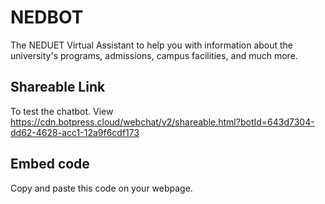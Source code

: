 # NEDBOT
The NEDUET Virtual Assistant to help you with information about the university's programs, admissions, campus facilities, and much more. 

## Shareable Link
To test the chatbot. View
https://cdn.botpress.cloud/webchat/v2/shareable.html?botId=643d7304-dd62-4628-acc1-12a9f6cdf173

## Embed code
Copy and paste this code on your webpage. 
<script src="https://cdn.botpress.cloud/webchat/v2/inject.js"></script>
<script src="https://mediafiles.botpress.cloud/643d7304-dd62-4628-acc1-12a9f6cdf173/webchat/v2/config.js"></script>

